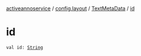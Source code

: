 [activeannoservice](../../index.md) / [config.layout](../index.md) / [TextMetaData](index.md) / [id](./id.md)

# id

`val id: `[`String`](https://kotlinlang.org/api/latest/jvm/stdlib/kotlin/-string/index.html)